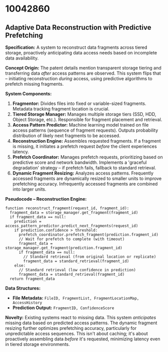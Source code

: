 # 10042860

## Adaptive Data Reconstruction with Predictive Prefetching

**Specification:** A system to reconstruct data fragments across tiered storage, proactively anticipating data access needs based on incomplete data availability.

**Concept Origin:** The patent details mention transparent storage tiering and transferring data *after* access patterns are observed. This system flips that – initiating reconstruction *during* access, using predictive algorithms to prefetch missing fragments.

**System Components:**

1.  **Fragmentor:** Divides files into fixed or variable-sized fragments.  Metadata tracking fragment location is crucial.
2.  **Tiered Storage Manager:** Manages multiple storage tiers (SSD, HDD, Object Storage, etc.). Responsible for fragment placement and retrieval.
3.  **Access Pattern Predictor:** Machine learning model trained on file access patterns (sequence of fragment requests).  Outputs probability distribution of likely next fragments to be accessed.
4.  **Reconstruction Engine:**  Assembles requested fragments.  If a fragment is missing, it initiates a prefetch request *before* the client experiences latency.
5.  **Prefetch Coordinator:**  Manages prefetch requests, prioritizing based on predictive score and network bandwidth. Implements a 'graceful degradation' strategy – if prefetch fails, fallback to standard retrieval.
6.  **Dynamic Fragment Resizing:**  Analyzes access patterns. Frequently accessed fragments are dynamically resized to smaller units to improve prefetching accuracy. Infrequently accessed fragments are combined into larger units.

**Pseudocode – Reconstruction Engine:**

```
function reconstruct_fragment(request_id, fragment_id):
  fragment_data = storage_manager.get_fragment(fragment_id)
  if fragment_data == null:
    prediction = access_pattern_predictor.predict_next_fragments(request_id)
    if prediction.confidence > threshold:
      prefetch_coordinator.prefetch_fragment(prediction.fragment_id)
      // Wait for prefetch to complete (with timeout)
      fragment_data = storage_manager.get_fragment(prediction.fragment_id)
      if fragment_data == null:
        // Standard retrieval (from original location or replicate)
        fragment_data = standard_retrieval(fragment_id)
    else:
      // Standard retrieval (low confidence in prediction)
      fragment_data = standard_retrieval(fragment_id)
  return fragment_data
```

**Data Structures:**

*   **File Metadata:** `FileID, FragmentList, FragmentLocationMap, AccessHistory`
*   **Prediction Output:** `FragmentID, ConfidenceScore`

**Novelty:**  Existing systems react to missing data. This system *anticipates* missing data based on predicted access patterns.  The dynamic fragment resizing further optimizes prefetching accuracy, particularly for unpredictable access sequences.  This isn't about caching; it's about proactively assembling data *before* it's requested, minimizing latency even in tiered storage environments.